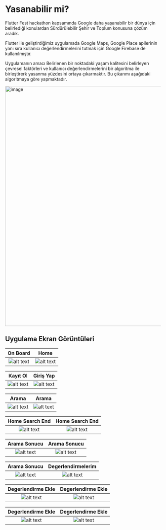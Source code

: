 # Yasanabilir mi?
Flutter Fest hackathon kapsamında Google daha yaşanabilir bir dünya için belirlediği konulardan Sürdürülebilir Şehir ve Toplum konusuna çözüm aradık.

Flutter ile geliştirdiğimiz uygulamada Google Maps, Google Place apilerinin yanı sıra kullanıcı değerlendirmelerini tutmak için Google Firebase de kullanılmıştır.

Uygulamanın amacı Belirlenen bir noktadaki yaşam kalitesini belirleyen çevresel faktörleri ve kullanıcı değerlendirmelerini bir algoritma ile birleştirerk yasanma yüzdesini ortaya çıkarmaktır. Bu çıkarımı aşağıdaki algoritmaya göre yapmaktadır.

<img width="773" alt="image" src="https://user-images.githubusercontent.com/52586509/154568949-10d1455a-27be-406a-9049-de57036bc857.png">




## Uygulama Ekran Görüntüleri

On Board            |  Home
:-------------------------:|:-------------------------:
![alt text](/screenshot/auth.jpeg "On Board") | ![alt text](/screenshot/home.jpeg "Home")

Kayıt Ol             |  Giriş Yap
:-------------------------:|:-------------------------:
![alt text](/screenshot/kayit.jpeg "Kayıt Ol") | ![alt text](/screenshot/giris.jpeg "Giriş Yap")

Arama                      | Arama
:-------------------------:|:-------------------------:
![alt text](/screenshot/home_search.jpeg "Arama ") | ![alt text](/screenshot/home_search1.jpeg "Arama")

Home Search End                  |  Home Search End  
:-------------------------:|:-------------------------:
![alt text](/screenshot/home_search_end.jpeg "Arama Sonucu") | ![alt text](/screenshot/home_search_end1.jpeg "Arama Sonucu")

Arama Sonucu               |  Arama Sonucu   
:-------------------------:|:-------------------------:
![alt text](/screenshot/home_search_end2.jpeg "Arama Sonucu") | ![alt text](/screenshot/home_search_end3.jpeg "Arama Sonucu")

Arama Sonucu                |  Degerlendirmelerim 
:-------------------------:|:-------------------------:
![alt text](/screenshot/home_search_end4.jpeg "Arama Sonucu") | ![alt text](/screenshot/degerlendirmelerim.jpeg "Degerlendirmelerim ")

Degerlendirme Ekle          |  Degerlendirme Ekle
:-------------------------:|:-------------------------:
![alt text](/screenshot/degerlendirme_ekle.jpeg "Degerlendirme Ekle") | ![alt text](/screenshot/degerlendirme_ekle1.jpeg "Degerlendirme Ekle")

Degerlendirme Ekle          |  Degerlendirme Ekle
:-------------------------:|:-------------------------:
![alt text](/screenshot/degerlendirme_ekle2.jpeg "Degerlendirme Ekle") | ![alt text](/screenshot/degerlendirme_ekle3.jpeg "Degerlendirme Ekle")


